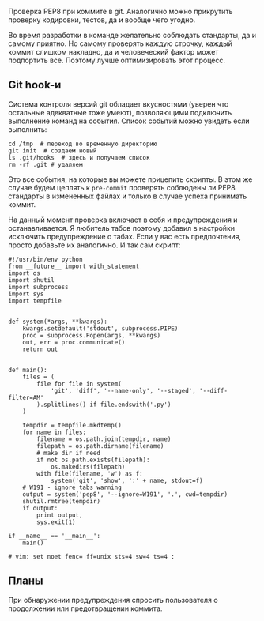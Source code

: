 Проверка PEP8 при коммите в git. Аналогично можно прикрутить проверку кодировки, тестов, да и вообще чего угодно.

Во время разработки в команде желательно соблюдать стандарты, да и самому приятно. Но самому проверять каждую строчку, каждый коммит слишком накладно, да и человеческий фактор может подпортить все. Поэтому лучше оптимизировать этот процесс.

Git hook-и
----------

Система контроля версий git обладает вкусностями (уверен что остальные адекватные тоже умеют), позволяющими подключить выполнение команд на события. Список событий можно увидеть если выполнить:

	cd /tmp  # переход во временную директорию
	git init  # создаем новый
	ls .git/hooks  # здесь и получаем список
	rm -rf .git # удаляем

Это все события, на которые вы можете прицепить скрипты. В этом же случае будем цеплять к `pre-commit` проверять соблюдены ли PEP8 стандарты в измененных файлах и только в случае успеха принимать коммит.

На данный момент проверка включает в себя и предупреждения и останавливается. Я любитель табов поэтому добавил в настройки исключить предупреждение о табах. Если у вас есть предпочтения, просто добавьте их аналогично. И так сам скрипт:

	#!/usr/bin/env python
	from __future__ import with_statement
	import os
	import shutil
	import subprocess
	import sys
	import tempfile


	def system(*args, **kwargs):
		kwargs.setdefault('stdout', subprocess.PIPE)
		proc = subprocess.Popen(args, **kwargs)
		out, err = proc.communicate()
		return out


	def main():
		files = (
			file for file in system(
				'git', 'diff', '--name-only', '--staged', '--diff-filter=AM'
			).splitlines() if file.endswith('.py')
		)

		tempdir = tempfile.mkdtemp()
		for name in files:
			filename = os.path.join(tempdir, name)
			filepath = os.path.dirname(filename)
			# make dir if need
			if not os.path.exists(filepath):
				os.makedirs(filepath)
			with file(filename, 'w') as f:
				system('git', 'show', ':' + name, stdout=f)
		# W191 - ignore tabs warning
		output = system('pep8', '--ignore=W191', '.', cwd=tempdir)
		shutil.rmtree(tempdir)
		if output:
			print output,
			sys.exit(1)

	if __name__ == '__main__':
		main()

	# vim: set noet fenc= ff=unix sts=4 sw=4 ts=4 :


Планы
---

При обнаружении предупреждения спросить пользователя о продолжении или предотвращении коммита.

